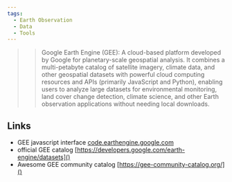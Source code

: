 ```yaml
---
tags: 
  - Earth Observation
  - Data
  - Tools
---
```


>> Google Earth Engine (GEE): A cloud-based platform developed by Google for planetary-scale geospatial analysis. It combines a multi-petabyte catalog of satellite imagery, climate data, and other geospatial datasets with powerful cloud computing resources and APIs (primarily JavaScript and Python), enabling users to analyze large datasets for environmental monitoring, land cover change detection, climate science, and other Earth observation applications without needing local downloads.

## Links
- GEE javascript interface [code.earthengine.google.com]()
- official GEE catalog [https://developers.google.com/earth-engine/datasets]()
- Awesome GEE community catalog [https://gee-community-catalog.org/]()